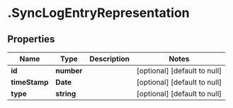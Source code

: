 # .SyncLogEntryRepresentation

## Properties
Name | Type | Description | Notes
------------ | ------------- | ------------- | -------------
**id** | **number** |  | [optional] [default to null]
**timeStamp** | **Date** |  | [optional] [default to null]
**type** | **string** |  | [optional] [default to null]


